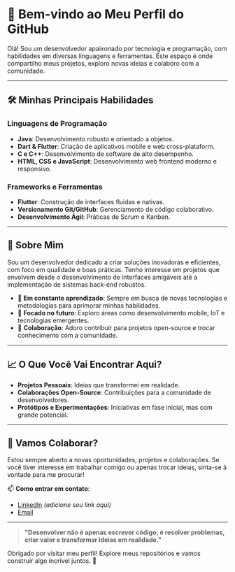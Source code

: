 # 👋 Bem-vindo ao Meu Perfil do GitHub

Olá! Sou um desenvolvedor apaixonado por tecnologia e programação, com habilidades em diversas linguagens e ferramentas. Este espaço é onde compartilho meus projetos, exploro novas ideias e colaboro com a comunidade.

---

## 🛠️ Minhas Principais Habilidades

### **Linguagens de Programação**
- **Java**: Desenvolvimento robusto e orientado a objetos.
- **Dart & Flutter**: Criação de aplicativos mobile e web cross-plataform.
- **C e C++**: Desenvolvimento de software de alto desempenho.
- **HTML, CSS e JavaScript**: Desenvolvimento web frontend moderno e responsivo.

### **Frameworks e Ferramentas**
- **Flutter**: Construção de interfaces fluidas e nativas.
- **Versionamento Git/GitHub**: Gerenciamento de código colaborativo.
- **Desenvolvimento Ágil**: Práticas de Scrum e Kanban.

---

## 🌟 Sobre Mim

Sou um desenvolvedor dedicado a criar soluções inovadoras e eficientes, com foco em qualidade e boas práticas. Tenho interesse em projetos que envolvem desde o desenvolvimento de interfaces amigáveis até a implementação de sistemas back-end robustos. 

- 🌱 **Em constante aprendizado**: Sempre em busca de novas tecnologias e metodologias para aprimorar minhas habilidades.
- 🚀 **Focado no futuro**: Exploro áreas como desenvolvimento mobile, IoT e tecnologias emergentes.
- 🤝 **Colaboração**: Adoro contribuir para projetos open-source e trocar conhecimento com a comunidade.

---

## 📈 O Que Você Vai Encontrar Aqui?

- **Projetos Pessoais**: Ideias que transformei em realidade.
- **Colaborações Open-Source**: Contribuições para a comunidade de desenvolvedores.
- **Protótipos e Experimentações**: Iniciativas em fase inicial, mas com grande potencial.

---

## 🤝 Vamos Colaborar?

Estou sempre aberto a novas oportunidades, projetos e colaborações. Se você tiver interesse em trabalhar comigo ou apenas trocar ideias, sinta-se à vontade para me procurar!

📫 **Como entrar em contato**:
- [LinkedIn](#) *(adicione seu link aqui)*
- [Email](mailto:seuemail@exemplo.com)

---

> **"Desenvolver não é apenas escrever código; é resolver problemas, criar valor e transformar ideias em realidade."**

Obrigado por visitar meu perfil! Explore meus repositórios e vamos construir algo incrível juntos. 🚀
